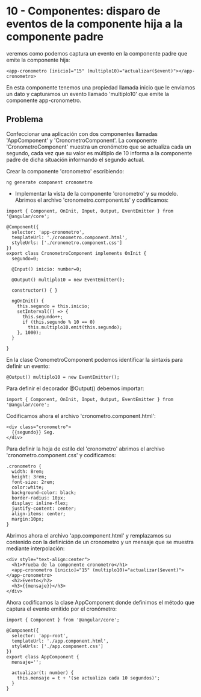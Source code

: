 # 10 - Componentes: disparo de eventos de la componente hija a la componente padre

veremos como podemos captura un evento en la componente padre que emite la componente hija:

```<app-cronometro [inicio]="15" (multiplo10)="actualizar($event)"></app-cronometro>```

En esta componente tenemos una propiedad llamada inicio que le enviamos un dato y capturamos un evento llamado 'multiplo10' que emite la componente app-cronometro.

## Problema
Confeccionar una aplicación con dos componentes llamadas 'AppComponent' y 'CronometroComponent'. La componente 'CronometroComponent' muestra un cronómetro que se actualiza cada un segundo, cada vez que su valor es múltiplo de 10 informa a la componente padre de dicha situación informando el segundo actual.

Crear la componente 'cronometro' escribiendo:

```ng generate component cronometro```

- Implementar la vista de la componente 'cronometro' y su modelo. Abrimos el archivo 'cronometro.component.ts' y codificamos:

```
import { Component, OnInit, Input, Output, EventEmitter } from '@angular/core';

@Component({
  selector: 'app-cronometro',
  templateUrl: './cronometro.component.html',
  styleUrls: ['./cronometro.component.css']
})
export class CronometroComponent implements OnInit {
  segundo=0;

  @Input() inicio: number=0;

  @Output() multiplo10 = new EventEmitter();

  constructor() { }

  ngOnInit() {
    this.segundo = this.inicio;
    setInterval(() => {
      this.segundo++;
      if (this.segundo % 10 == 0)
        this.multiplo10.emit(this.segundo);
    }, 1000);
  }

}
```

En la clase CronometroComponent podemos identificar la sintaxis para definir un evento:

```@Output() multiplo10 = new EventEmitter();```

Para definir el decorador @Output() debemos importar:

```import { Component, OnInit, Input, Output, EventEmitter } from '@angular/core';```

Codificamos ahora el archivo 'cronometro.component.html':

```
<div class="cronometro">
  {{segundo}} Seg.
</div>
```

Para definir la hoja de estilo del 'cronometro' abrimos el archivo 'cronometro.component.css' y codificamos:

```
.cronometro {
  width: 8rem;  
  height: 3rem;
  font-size: 2rem;
  color:white;
  background-color: black;
  border-radius: 10px;
  display: inline-flex;
  justify-content: center;
  align-items: center;
  margin:10px;
}
```

Abrimos ahora el archivo 'app.component.html' y remplazamos su contenido con la definición de un cronometro y un mensaje que se muestra mediante interpolación:

```
<div style="text-align:center">
  <h1>Prueba de la componente cronometro</h1>
  <app-cronometro [inicio]="15" (multiplo10)="actualizar($event)"></app-cronometro>
  <h2>Evento</h2>
  <h3>{{mensaje}}</h3>
</div>
```

Ahora codificamos la clase AppComponent donde definimos el método que captura el evento emitido por el cronómetro:

```
import { Component } from '@angular/core';

@Component({
  selector: 'app-root',
  templateUrl: './app.component.html',
  styleUrls: ['./app.component.css']
})
export class AppComponent {
  mensaje='';

  actualizar(t: number) {
    this.mensaje = t + '(se actualiza cada 10 segundos)';
  }
}
```
